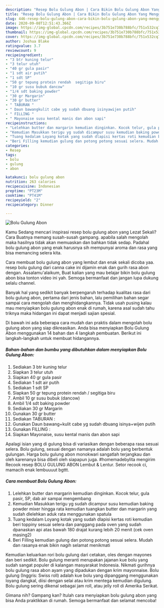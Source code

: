 ```yaml
---
description: "Resep Bolu Gulung Abon | Cara Bikin Bolu Gulung Abon Yang Menggugah Selera"
title: "Resep Bolu Gulung Abon | Cara Bikin Bolu Gulung Abon Yang Menggugah Selera"
slug: 446-resep-bolu-gulung-abon-cara-bikin-bolu-gulung-abon-yang-menggugah-selera
date: 2020-09-08T12:51:43.366Z
image: https://img-global.cpcdn.com/recipes/3b751e730b788bfc/751x532cq70/bolu-gulung-abon-foto-resep-utama.jpg
thumbnail: https://img-global.cpcdn.com/recipes/3b751e730b788bfc/751x532cq70/bolu-gulung-abon-foto-resep-utama.jpg
cover: https://img-global.cpcdn.com/recipes/3b751e730b788bfc/751x532cq70/bolu-gulung-abon-foto-resep-utama.jpg
author: Joshua Blake
ratingvalue: 3.7
reviewcount: 9
recipeingredient:
- "3 btr kuning telur"
- "3 telur utuh"
- "40 gr gula pasir"
- "1 sdt air putih"
- "1 sdt SP"
- "50 gr tepung protein rendah  segitiga biru"
- "10 gr susu bubuk dancow"
- "1/4 sdt baking powder"
- "30 gr Margarin"
- "30 gr butter"
- " TABURAN "
- " Daun bawangkulit cabe yg sudah dbuang isinyawijen putih"
- " FILLING "
- " Mayonaise susu kental manis dan abon sapi"
recipeinstructions:
- "Lelehkan butter dan margarin kemudian dinginkan. Kocok telur, gula pasir, SP, dab air sampai mengembang"
- "Kemudian Masukkan terigu yg sudah dicampur susu kemudian baking powder mixer hingga rata kemudian tuangkan butter dan margarin yang sudah dlelehkan aduk rata menggunakan spatula"
- "Tuang kedalam Loyang kotak yang sudah dlapisi kertas roti kemudian beri toppiny sesuai selera dan panggang pada oven yang sudah dpanaskan api atas bawah 180 drajat kurang lebih 20 menit (cek oven masing2)"
- "Beri Filling kemudian gulung dan potong potong sesuai selera. Mudah dan rasanya enak bikin nagih selamat menikmati"
categories:
- Resep
tags:
- bolu
- gulung
- abon

katakunci: bolu gulung abon 
nutrition: 263 calories
recipecuisine: Indonesian
preptime: "PT23M"
cooktime: "PT41M"
recipeyield: "2"
recipecategory: Dinner

---
```



![Bolu Gulung Abon](https://img-global.cpcdn.com/recipes/3b751e730b788bfc/751x532cq70/bolu-gulung-abon-foto-resep-utama.jpg)

Kamu Sedang mencari inspirasi resep bolu gulung abon yang Lezat Sekali? Cara Buatnya memang susah-susah gampang. apabila salah mengolah maka hasilnya tidak akan memuaskan dan bahkan tidak sedap. Padahal bolu gulung abon yang enak harusnya sih mempunyai aroma dan rasa yang bisa memancing selera kita.

Cara membuat bolu gulung abon yang lembut dan enak sekali dicoba yaa. resep bolu gulung dari canna cake ini dijamin enak dan gurih rasa abon dengan. Assalamu&#39;alaikum, Buat kalian yang mau belajar bikin bolu gulung abon bisa tonton video ini yah. Semoga bermanfaat dan jangan lupa dukung selalu channel.

Banyak hal yang sedikit banyak berpengaruh terhadap kualitas rasa dari bolu gulung abon, pertama dari jenis bahan, lalu pemilihan bahan segar sampai cara mengolah dan menghidangkannya. Tidak usah pusing kalau mau menyiapkan bolu gulung abon enak di rumah, karena asal sudah tahu triknya maka hidangan ini dapat menjadi sajian spesial.


Di bawah ini ada beberapa cara mudah dan praktis dalam mengolah bolu gulung abon yang siap dikreasikan. Anda bisa menyiapkan Bolu Gulung Abon menggunakan 14 bahan dan 4 langkah pembuatan. Berikut ini langkah-langkah untuk membuat hidangannya.

<!--inarticleads1-->

##### Bahan-bahan dan bumbu yang dibutuhkan dalam menyiapkan Bolu Gulung Abon:

1. Sediakan 3 btr kuning telur
1. Siapkan 3 telur utuh
1. Siapkan 40 gr gula pasir
1. Sediakan 1 sdt air putih
1. Sediakan 1 sdt SP
1. Siapkan 50 gr tepung protein rendah / segitiga biru
1. Ambil 10 gr susu bubuk (dancow)
1. Ambil 1/4 sdt baking powder
1. Sediakan 30 gr Margarin
1. Gunakan 30 gr butter
1. Sediakan  TABURAN :
1. Gunakan  Daun bawang+kulit cabe yg sudah dbuang isinya+wijen putih
1. Gunakan  FILLING :
1. Siapkan  Mayonaise, susu kental manis dan abon sapi


Apalagi isian yang di gulung bisa di variasikan dengan beberapa rasa sesuai selera. Bolu gulung, sesuai dengan namanya adalah bolu yang berbentuk gulungan. Harga bolu gulung abon monokwari sangatlah terjangkau dan oleh karenanya bisa dibeli oleh siapapun juga. #homemadebylita mengirim Recook resep BOLU GULUNG ABON Lembut &amp; Lentur. Setor recook ci, mamacih enak lembuuuut bgttt. 

<!--inarticleads2-->

##### Cara membuat Bolu Gulung Abon:

1. Lelehkan butter dan margarin kemudian dinginkan. Kocok telur, gula pasir, SP, dab air sampai mengembang
1. Kemudian Masukkan terigu yg sudah dicampur susu kemudian baking powder mixer hingga rata kemudian tuangkan butter dan margarin yang sudah dlelehkan aduk rata menggunakan spatula
1. Tuang kedalam Loyang kotak yang sudah dlapisi kertas roti kemudian beri toppiny sesuai selera dan panggang pada oven yang sudah dpanaskan api atas bawah 180 drajat kurang lebih 20 menit (cek oven masing2)
1. Beri Filling kemudian gulung dan potong potong sesuai selera. Mudah dan rasanya enak bikin nagih selamat menikmati


Kemudian keluarkan rori bolu gulung dari cetakan, oles dengan mayones dan beri sedikit. Bolu gulung meranti merupakan jajanan kue bolu yang sudah sangat populer di kalangan masyarakat Indonesia. Nikmati gurihnya bolu gulung rasa abon ayam yang dipadukan dengan krim mayonnaise. Bolu gulung (Inggris: Swiss roll) adalah kue bolu yang dipanggang menggunakan loyang dangkal, diisi dengan selai atau krim mentega kemudian digulung. Bolu gulung sering dikenal sebagai jam roll, atau jelly roll di Amerika Serikat. 

Gimana nih? Gampang kan? Itulah cara menyiapkan bolu gulung abon yang bisa Anda praktikkan di rumah. Semoga bermanfaat dan selamat mencoba!
